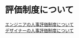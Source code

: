 # 評価制度について
[エンジニアの人事評価制度について](https://docs.google.com/document/d/1OAPocf_sBcfABExxaVwkegbj6zmnWcwPWBN1lfdMo5g/edit)  
[デザイナーの人事評価制度について](https://docs.google.com/document/d/1aEWmyJCQVEwQ7hC8Dcu59gQnSradmSU-nneZMqoHKI4/edit)